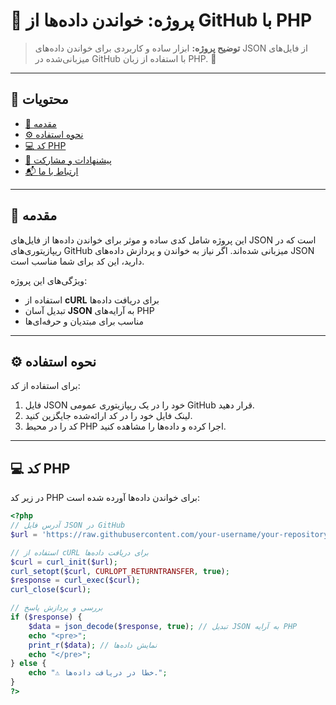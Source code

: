 # 📂 پروژه: خواندن داده‌ها از GitHub با PHP

> **توضیح پروژه:** ابزار ساده و کاربردی برای خواندن داده‌های JSON از فایل‌های میزبانی‌شده در GitHub با استفاده از زبان PHP. 🚀

---

## 📌 محتویات
- [📝 مقدمه](#-مقدمه)
- [⚙️ نحوه استفاده](#️-نحوه-استفاده)
- [💻 کد PHP](#-کد-php)
- [🤝 پیشنهادات و مشارکت](#-پیشنهادات-و-مشارکت)
- [📬 ارتباط با ما](#-ارتباط-با-ما)

---

## 📝 مقدمه

این پروژه شامل کدی ساده و موثر برای خواندن داده‌ها از فایل‌های JSON است که در ریپازیتوری‌های GitHub میزبانی شده‌اند. اگر نیاز به خواندن و پردازش داده‌های JSON دارید، این کد برای شما مناسب است.

ویژگی‌های این پروژه:
- استفاده از **cURL** برای دریافت داده‌ها
- تبدیل آسان **JSON** به آرایه‌های PHP
- مناسب برای مبتدیان و حرفه‌ای‌ها

---

## ⚙️ نحوه استفاده

برای استفاده از کد:
1. فایل JSON خود را در یک ریپازیتوری عمومی GitHub قرار دهید.
2. لینک فایل خود را در کد ارائه‌شده جایگزین کنید.
3. کد را در محیط PHP اجرا کرده و داده‌ها را مشاهده کنید.

---

## 💻 کد PHP

در زیر کد PHP برای خواندن داده‌ها آورده شده است:

```php
<?php
// آدرس فایل JSON در GitHub
$url = 'https://raw.githubusercontent.com/your-username/your-repository/main/your-file.json';

// استفاده از cURL برای دریافت داده‌ها
$curl = curl_init($url);
curl_setopt($curl, CURLOPT_RETURNTRANSFER, true);
$response = curl_exec($curl);
curl_close($curl);

// بررسی و پردازش پاسخ
if ($response) {
    $data = json_decode($response, true); // تبدیل JSON به آرایه PHP
    echo "<pre>";
    print_r($data); // نمایش داده‌ها
    echo "</pre>";
} else {
    echo "⚠️ خطا در دریافت داده‌ها.";
}
?>
